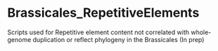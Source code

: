 # Brassicales_RepetitiveElements
Scripts used for Repetitive element content not correlated with whole-genome duplication or reflect phylogeny in the Brassicales (In prep)
